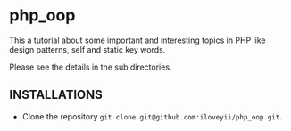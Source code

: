 php_oop
===============================

This a tutorial about some important and interesting topics in PHP like design patterns, self and static key words.

Please see the details in the sub directories.


INSTALLATIONS
---------------
  * Clone the repository `git clone git@github.com:iloveyii/php_oop.git`.



